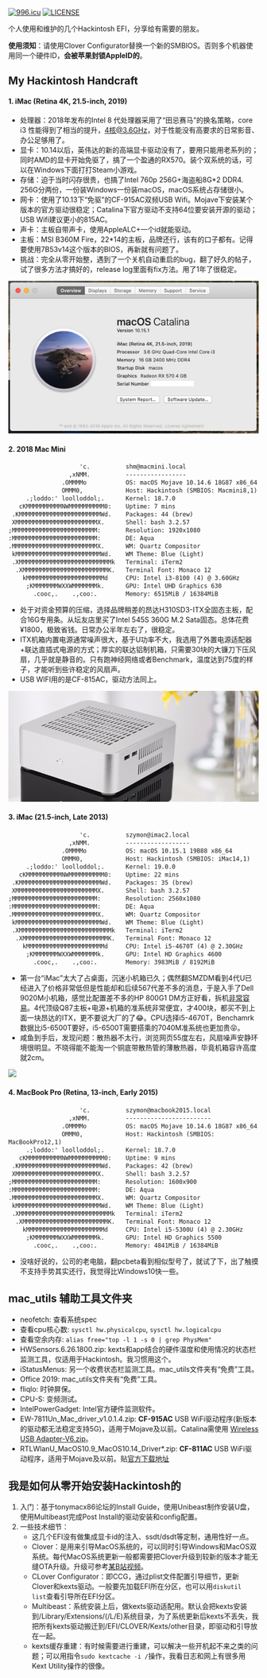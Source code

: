 
[![996.icu](https://img.shields.io/badge/link-996.icu-red.svg)](https://996.icu)
[![LICENSE](https://img.shields.io/badge/license-Anti%20996-blue.svg)](https://github.com/996icu/996.ICU/blob/master/LICENSE)

个人使用和维护的几个Hackintosh EFI，分享给有需要的朋友。

**使用须知**：请使用Clover Configurator替换一个新的SMBIOS。否则多个机器使用同一个硬件ID，**会被苹果封锁AppleID的**。

## My Hackintosh Handcraft

#### 1. iMac (Retina 4K, 21.5-inch, 2019)
- 处理器：2018年发布的Intel 8 代处理器采用了“田忌赛马”的换名策略，core i3 性能得到了相当的提升，4核@3.6GHz，对于性能没有高要求的日常影音、办公足够用了。
- 显卡：10.14以后，英伟达的新的高端显卡驱动没有了，要用只能用老系列的；同时AMD的显卡开始免驱了，搞了一个盈通的RX570。装个双系统的话，可以在Windows下面打打Steam小游戏。
- 存储：迫于当时闪存很贵，也搞了Intel 760p 256G+海盗船8G*2 DDR4. 256G分两份，一份装Windows一份装macOS，macOS系统占存储很小。
- 网卡：使用了10.13下“免驱”的CF-915AC双频USB Wifi。Mojave下安装某个版本的官方驱动很稳定；Catalina下官方驱动不支持64位要安装开源的驱动；USB Wifi建议更小的815AC。
- 声卡：主板自带声卡，使用AppleALC+一个id就能驱动。
- 主板：MSI B360M Fire，22*14的主板，品牌还行，该有的口子都有。记得要使用7B53v14这个版本的BIOS，再新就有问题了。
- 挑战：完全从零开始整，遇到了一个关机自动重启的bug，翻了好久的帖子，试了很多方法才搞好的，release log里面有fix方法。用了1年了很稳定。

![](./iMac-4k-2019-Catalina-10.15.1.png)


#### 2. 2018 Mac Mini

```
                    'c.          shm@macmini.local
                 ,xNMM.          -----------------
               .OMMMMo           OS: macOS Mojave 10.14.6 18G87 x86_64
               OMMM0,            Host: Hackintosh (SMBIOS: Macmini8,1)
     .;loddo:' loolloddol;.      Kernel: 18.7.0
   cKMMMMMMMMMMNWMMMMMMMMMM0:    Uptime: 7 mins
 .KMMMMMMMMMMMMMMMMMMMMMMMWd.    Packages: 44 (brew)
 XMMMMMMMMMMMMMMMMMMMMMMMX.      Shell: bash 3.2.57
;MMMMMMMMMMMMMMMMMMMMMMMM:       Resolution: 1920x1080
:MMMMMMMMMMMMMMMMMMMMMMMM:       DE: Aqua
.MMMMMMMMMMMMMMMMMMMMMMMMX.      WM: Quartz Compositor
 kMMMMMMMMMMMMMMMMMMMMMMMMWd.    WM Theme: Blue (Light)
 .XMMMMMMMMMMMMMMMMMMMMMMMMMMk   Terminal: iTerm2
  .XMMMMMMMMMMMMMMMMMMMMMMMMK.   Terminal Font: Monaco 12
    kMMMMMMMMMMMMMMMMMMMMMMd     CPU: Intel i3-8100 (4) @ 3.60GHz
     ;KMMMMMMMWXXWMMMMMMMk.      GPU: Intel UHD Graphics 630
       .cooc,.    .,coo:.        Memory: 6515MiB / 16384MiB
```
- 处于对资金预算的压缩，选择品牌稍差的昂达H310SD3-ITX全固态主板，配合16G专用条。从坛友店里买了Intel 545S 360G M.2 Sata固态。总体花费¥1800，极致省钱。日常办公半年左右了，很稳定。
- ITX机箱内置电源通常噪声很大，基于U功率不大，我选用了外置电源适配器+联达直插式电源的方式；厚实的联达铝制机箱，只需要30块的大镰刀下压风扇，几乎就是静音的。只有跑神经网络或者Benchmark，温度达到75度的样子，才能听到些许稳定的风扇声。
- USB WIFI用的是CF-815AC，驱动方法同上。

![](./L65_itx_case.png)

#### 3. iMac (21.5-inch, Late 2013)

```
                    'c.          szymon@imac2.local
                 ,xNMM.          ------------------
               .OMMMMo           OS: macOS 10.15.1 19B88 x86_64
               OMMM0,            Host: Hackintosh (SMBIOS: iMac14,1)
     .;loddo:' loolloddol;.      Kernel: 19.0.0
   cKMMMMMMMMMMNWMMMMMMMMMM0:    Uptime: 22 mins
 .KMMMMMMMMMMMMMMMMMMMMMMMWd.    Packages: 35 (brew)
 XMMMMMMMMMMMMMMMMMMMMMMMX.      Shell: bash 3.2.57
;MMMMMMMMMMMMMMMMMMMMMMMM:       Resolution: 2560x1080
:MMMMMMMMMMMMMMMMMMMMMMMM:       DE: Aqua
.MMMMMMMMMMMMMMMMMMMMMMMMX.      WM: Quartz Compositor
 kMMMMMMMMMMMMMMMMMMMMMMMMWd.    WM Theme: Blue (Light)
 .XMMMMMMMMMMMMMMMMMMMMMMMMMMk   Terminal: iTerm2
  .XMMMMMMMMMMMMMMMMMMMMMMMMK.   Terminal Font: Monaco 12
    kMMMMMMMMMMMMMMMMMMMMMMd     CPU: Intel i5-4670T (4) @ 2.30GHz
     ;KMMMMMMMWXXWMMMMMMMk.      GPU: Intel HD Graphics 4600
       .cooc,.    .,coo:.        Memory: 3983MiB / 8192MiB
```
- 第一台“iMac”太大了占桌面，沉迷小机箱已久；偶然翻SMZDM看到4代U已经进入了价格非常低但是性能却和后续567代差不多的消息，于是入手了Dell 9020M小机箱，感觉比配置差不多的HP 800G1 DM方正好看，拆机[非常容易](https://www.bilibili.com/video/av22047159)。4代顶级Q87主板+电源+机箱的准系统非常便宜，才400块，都买不到上面一块昂达的ITX，更不要说大厂的了😂。CPU选择i5-4670T，Benchamrk数据比i5-6500T要好，i5-6500T需要搭乘的7040M准系统也更加贵😝。
- 咸鱼到手后，发现问题：散热器不太行，浏览网页55度左右，风扇噪声安静环境很明显。不晓得能不能淘一个铜底带散热管的薄散热器，毕竟机箱容许高度就2cm。

![](https://static.chiphell.com/forum/201911/13/164831zex3mbkz96wmkj3k.jpg)

#### 4. MacBook Pro (Retina, 13-inch, Early 2015)
```
                    'c.          szymon@macbook2015.local
                 ,xNMM.          ------------------------
               .OMMMMo           OS: macOS Mojave 10.14.6 18G87 x86_64
               OMMM0,            Host: Hackintosh (SMBIOS: MacBookPro12,1)
     .;loddo:' loolloddol;.      Kernel: 18.7.0
   cKMMMMMMMMMMNWMMMMMMMMMM0:    Uptime: 9 mins
 .KMMMMMMMMMMMMMMMMMMMMMMMWd.    Packages: 42 (brew)
 XMMMMMMMMMMMMMMMMMMMMMMMX.      Shell: bash 3.2.57
;MMMMMMMMMMMMMMMMMMMMMMMM:       Resolution: 1600x900
:MMMMMMMMMMMMMMMMMMMMMMMM:       DE: Aqua
.MMMMMMMMMMMMMMMMMMMMMMMMX.      WM: Quartz Compositor
 kMMMMMMMMMMMMMMMMMMMMMMMMWd.    WM Theme: Blue (Light)
 .XMMMMMMMMMMMMMMMMMMMMMMMMMMk   Terminal: iTerm2
  .XMMMMMMMMMMMMMMMMMMMMMMMMK.   Terminal Font: Monaco 12
    kMMMMMMMMMMMMMMMMMMMMMMd     CPU: Intel i5-5300U (4) @ 2.30GHz
     ;KMMMMMMMWXXWMMMMMMMk.      GPU: Intel HD Graphics 5500
       .cooc,.    .,coo:.        Memory: 4841MiB / 16384MiB
```
- 没啥好说的，公司的老电脑，翻pcbeta看到相似型号了，就试了下，出了触摸不支持手势其实还行，我觉得比Windows10快一些。

## mac_utils 辅助工具文件夹
- neofetch: 查看系统spec
- 查看cpu核心数: `sysctl hw.physicalcpu`, `sysctl hw.logicalcpu`
- 查看空余内存: `alias free="top -l 1 -s 0 | grep PhysMem"`
- HWSensors.6.26.1800.zip: kexts和app结合的硬件温度和使用情况的状态栏监测工具，仅适用于Hackintosh。我习惯用这个。
- iStatusMenus: 另一个收费状态栏监测工具。mac_utils文件夹有“免费”工具。
- Office 2019: mac_utils文件夹有“免费”工具。
- fliqlo: 时钟屏保。
- CPU-S: 变频测试。
- IntelPowerGadget: Intel官方硬件监测软件。
- EW-7811Un_Mac_driver_v1.0.1.4.zip: **CF-915AC** USB WiFi驱动程序(新版本的驱动都无法稳定支持5G)，适用于Mojave及以前。Catalina需使用 [Wireless USB Adapter-V6.zip](https://github.com/chris1111/Wireless-USB-Adapter/releases)。
- RTLWlanU_MacOS10.9_MacOS10.14_Driver*.zip: **CF-811AC** USB WiFi驱动程序，适用于Mojave及以前。贴[官方下载地址](http://www.comfast.cn/index.php?m=content&c=index&a=show&catid=30&id=335)

## 我是如何从零开始安装Hackintosh的
1. 入门：基于tonymacx86论坛的Install Guide，使用Unibeast制作安装U盘，使用Multibeast完成Post Install的驱动安装和config配置。
2. 一些技术细节：
    - 这几个EFI没有做集成显卡id的注入、ssdt/dsdt等定制，通用性好一点。
    - Clover：是用来引导MacOS系统的，可以同时引导Windows和MacOS双系统。每代MacOS系统更新一般都需要把Clover升级到较新的版本才能无缝OTA升级。升级可参考[某B站视频](https://www.bilibili.com/video/av49751074?t=72)。
    - CLover Configurator：即CCG，通过plist文件配置引导细节，更新Clover和kexts驱动。一般要先加载EFI所在分区，也可以用`diskutil list`查看引导所在EFI分区。
    - Multibeast：系统安装上后，做kexts驱动适配用。默认会把kexts安装到/Library/Extensions/(/L/E)系统目录，为了系统更新后kexts不丢失，我把所有kexts驱动搬迁到/EFI/CLOVER/Kexts/other目录，即驱动和引导放在一起。
    - kexts缓存重建：有时候需要进行重建，可以解决一些开机起不来之类的问题；可以用指令`sudo kextcache -i /`操作，我看日志和网上有很多用Kext Utility操作的很像。

